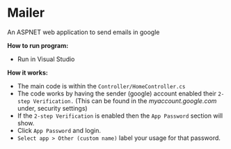 # Mailer
An ASPNET web application to send emails in google

**How to run program:**

- Run in Visual Studio

**How it works:**

- The main code is within the `Controller/HomeController.cs`
- The code works by having the sender (google) account enabled their `2-step Verification.` (This can be found in the *myaccount.google.com* under, security settings)
- If the `2-step Verification` is enabled then the `App Password` section will show. 
- Click `App Password` and login.
- `Select app > Other (custom name)` label your usage for that password.
